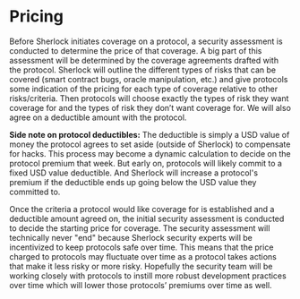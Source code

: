 # Pricing

Before Sherlock initiates coverage on a protocol, a security assessment is conducted to determine the price of that coverage. A big part of this assessment will be determined by the coverage agreements drafted with the protocol. Sherlock will outline the different types of risks that can be covered \(smart contract bugs, oracle manipulation, etc.\) and give protocols some indication of the pricing for each type of coverage relative to other risks/criteria. Then protocols will choose exactly the types of risk they want coverage for and the types of risk they don’t want coverage for. We will also agree on a deductible amount with the protocol.

**Side note on protocol deductibles:** The deductible is simply a USD value of money the protocol agrees to set aside \(outside of Sherlock\) to compensate for hacks. This process may become a dynamic calculation to decide on the protocol premium that week. But early on, protocols will likely commit to a fixed USD value deductible. And Sherlock will increase a protocol's premium if the deductible ends up going below the USD value they committed to.

Once the criteria a protocol would like coverage for is established and a deductible amount agreed on, the initial security assessment is conducted to decide the starting price for coverage. The security assessment will technically never "end" because Sherlock security experts will be incentivized to keep protocols safe over time. This means that the price charged to protocols may fluctuate over time as a protocol takes actions that make it less risky or more risky. Hopefully the security team will be working closely with protocols to instill more robust development practices over time which will lower those protocols’ premiums over time as well.

